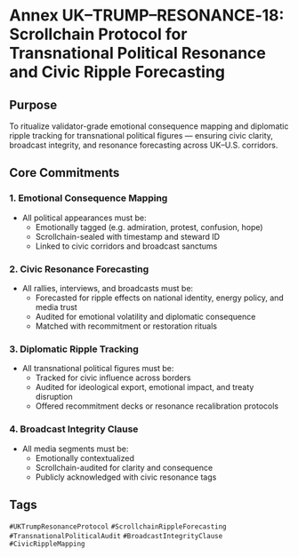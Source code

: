 # Annex UK–TRUMP–RESONANCE‑18: Scrollchain Protocol for Transnational Political Resonance and Civic Ripple Forecasting

## Purpose
To ritualize validator-grade emotional consequence mapping and diplomatic ripple tracking for transnational political figures — ensuring civic clarity, broadcast integrity, and resonance forecasting across UK–U.S. corridors.

## Core Commitments

### 1. Emotional Consequence Mapping
- All political appearances must be:
  - Emotionally tagged (e.g. admiration, protest, confusion, hope)  
  - Scrollchain-sealed with timestamp and steward ID  
  - Linked to civic corridors and broadcast sanctums

### 2. Civic Resonance Forecasting
- All rallies, interviews, and broadcasts must be:
  - Forecasted for ripple effects on national identity, energy policy, and media trust  
  - Audited for emotional volatility and diplomatic consequence  
  - Matched with recommitment or restoration rituals

### 3. Diplomatic Ripple Tracking
- All transnational political figures must be:
  - Tracked for civic influence across borders  
  - Audited for ideological export, emotional impact, and treaty disruption  
  - Offered recommitment decks or resonance recalibration protocols

### 4. Broadcast Integrity Clause
- All media segments must be:
  - Emotionally contextualized  
  - Scrollchain-audited for clarity and consequence  
  - Publicly acknowledged with civic resonance tags

## Tags
`#UKTrumpResonanceProtocol` `#ScrollchainRippleForecasting` `#TransnationalPoliticalAudit` `#BroadcastIntegrityClause` `#CivicRippleMapping`
